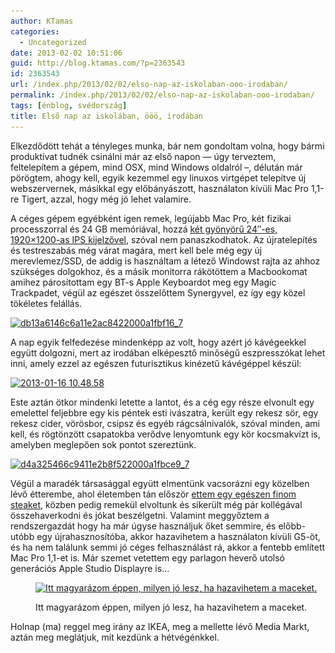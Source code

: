 ```yaml
---
author: KTamas
categories:
  - Uncategorized
date: 2013-02-02 10:51:06
guid: http://blog.ktamas.com/?p=2363543
id: 2363543
url: /index.php/2013/02/02/elso-nap-az-iskolaban-ooo-irodaban/
permalink: /index.php/2013/02/02/elso-nap-az-iskolaban-ooo-irodaban/
tags: [énblog, svédország]
title: Első nap az iskolában, ööö, irodában
---
```


Elkezdődött tehát a tényleges munka, bár nem gondoltam volna, hogy bármi produktívat tudnék csinálni már az első napon &#8212; úgy terveztem, feltelepítem a gépem, mind OSX, mind Windows oldalról &#8211;, délután már pörögtem, ahogy kell, egyik kezemmel egy linuxos virtgépet telepítve új webszervernek, másikkal egy előbányászott, használaton kívüli Mac Pro 1,1-re Tigert, azzal, hogy még jó lehet valamire.

A céges gépem egyébként igen remek, legújabb Mac Pro, két fizikai processzorral és 24 GB memóriával, hozzá [két gyönyörű 24&#8243;-es, 1920&#215;1200-as IPS kijelzővel](http://i.imgur.com/525rtZu.jpg), szóval nem panaszkodhatok. Az újratelepítés és testreszabás még várat magára, mert kell bele még egy új merevlemez/SSD, de addig is használtam a létező Windowst rajta az ahhoz szükséges dolgokhoz, és a másik monitorra rákötöttem a Macbookomat amihez párosítottam egy BT-s Apple Keyboardot meg egy Magic Trackpadet, végül az egészet összelőttem Synergyvel, ez így egy közel tökéletes felállás.

[<img src="/wp-content/uploads/2013/02/db13a6146c6a11e2ac8422000a1fbf16_7.jpg" alt="db13a6146c6a11e2ac8422000a1fbf16_7" width="612" height="612" class="aligncenter size-full wp-image-2363548" srcset="/wp-content/uploads/2013/02/db13a6146c6a11e2ac8422000a1fbf16_7.jpg 612w, /wp-content/uploads/2013/02/db13a6146c6a11e2ac8422000a1fbf16_7-150x150.jpg 150w, /wp-content/uploads/2013/02/db13a6146c6a11e2ac8422000a1fbf16_7-300x300.jpg 300w" sizes="(max-width: 612px) 100vw, 612px" />](/wp-content/uploads/2013/02/db13a6146c6a11e2ac8422000a1fbf16_7.jpg)

A nap egyik felfedezése mindenképp az volt, hogy azért jó kávégeekkel együtt dolgozni, mert az irodában elképesztő minőségű eszpresszókat lehet inni, amely ezzel az egészen futurisztikus kinézetű kávégéppel készül:

[<img src="/wp-content/uploads/2013/02/2013-01-16-10.48.58-768x1024.jpg" alt="2013-01-16 10.48.58" width="640" height="853" class="aligncenter size-large wp-image-2363546" srcset="/wp-content/uploads/2013/02/2013-01-16-10.48.58-768x1024.jpg 768w, /wp-content/uploads/2013/02/2013-01-16-10.48.58-225x300.jpg 225w" sizes="(max-width: 640px) 100vw, 640px" />](/wp-content/uploads/2013/02/2013-01-16-10.48.58.jpg)

Este aztán ötkor mindenki letette a lantot, és a cég egy része elvonult egy emelettel feljebbre egy kis péntek esti ivászatra, került egy rekesz sör, egy rekesz cider, vörösbor, csipsz és egyéb rágcsálnivalók, szóval minden, ami kell, és rögtönzött csapatokba verődve lenyomtunk egy kör kocsmakvízt is, amelyben meglepően sok pontot szereztünk.

[<img src="/wp-content/uploads/2013/02/d4a325466c9411e2b8f522000a1fbce9_7.jpg" alt="d4a325466c9411e2b8f522000a1fbce9_7" width="612" height="612" class="aligncenter size-full wp-image-2363545" srcset="/wp-content/uploads/2013/02/d4a325466c9411e2b8f522000a1fbce9_7.jpg 612w, /wp-content/uploads/2013/02/d4a325466c9411e2b8f522000a1fbce9_7-150x150.jpg 150w, /wp-content/uploads/2013/02/d4a325466c9411e2b8f522000a1fbce9_7-300x300.jpg 300w" sizes="(max-width: 612px) 100vw, 612px" />](/wp-content/uploads/2013/02/d4a325466c9411e2b8f522000a1fbce9_7.jpg)

Végül a maradék társasággal együtt elmentünk vacsorázni egy közelben lévő étterembe, ahol életemben tán először [ettem egy egészen finom steaket](http://instagram.com/p/VMurGPCXOw/), közben pedig remekül elvoltunk és sikerült még pár kollégával összehaverkodni és jókat beszélgetni. Valamint meggyőztem a rendszergazdát hogy ha már úgyse használjuk őket semmire, és előbb-utóbb egy újrahasznosítóba, akkor hazavihetem a használaton kívüli G5-öt, és ha nem találunk semmi jó céges felhasználást rá, akkor a fentebb említett Mac Pro 1,1-et is. Már szemet vetettem egy parlagon heverő utolsó generációs Apple Studio Displayre is&#8230;<figure id="attachment_2363553" style="width: 640px" class="wp-caption aligncenter">

[<img src="/wp-content/uploads/2013/02/magyaraz-1024x768.jpg" alt="Itt magyarázom éppen, milyen jó lesz, ha hazavihetem a maceket." width="640" height="480" class="size-large wp-image-2363553" srcset="/wp-content/uploads/2013/02/magyaraz-1024x768.jpg 1024w, /wp-content/uploads/2013/02/magyaraz-300x225.jpg 300w, /wp-content/uploads/2013/02/magyaraz.jpg 1600w" sizes="(max-width: 640px) 100vw, 640px" />](/wp-content/uploads/2013/02/magyaraz.jpg)<figcaption class="wp-caption-text">Itt magyarázom éppen, milyen jó lesz, ha hazavihetem a maceket.</figcaption></figure> 

Holnap (ma) reggel meg irány az IKEA, meg a mellette lévő Media Markt, aztán meg meglátjuk, mit kezdünk a hétvégénkkel.
